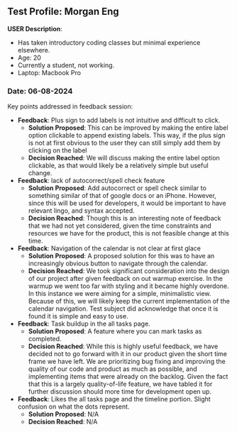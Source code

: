 ## Test Profile: Morgan Eng

**USER Description**:

-   Has taken introductory coding classes but minimal experience elsewhere.
-   Age: 20
-   Currently a student, not working.
-   Laptop: Macbook Pro

### Date: 06-08-2024

Key points addressed in feedback session:

-   **Feedback**: Plus sign to add labels is not intuitive and difficult to click.
    -   **Solution Proposed**: This can be improved by making the entire label option clickable to append existing labels. This way, if the plus sign is not at first obvious to the user they can still simply add them by clicking on the label
    -   **Decision Reached**: We will discuss making the entire label option clickable, as that would likely be a relatively simple but useful change.
-   **Feedback**: lack of autocorrect/spell check feature
    -   **Solution Proposed**: Add autocorrect or spell check similar to something similar of that of google docs or an iPhone. However, since this will be used for developers, it would be important to have relevant lingo, and syntax accepted.
    -   **Decision Reached**: Though this is an interesting note of feedback that we had not yet considered, given the time constraints and resources we have for the product, this is not feasible change at this time.
-   **Feedback**: Navigation of the calendar is not clear at first glace
    -   **Solution Proposed**: A proposed solution for this was to have an increasingly obvious button to navigate through the calendar.
    -   **Decision Reached**: We took significant consideration into the design of our project after given feedback on out warmup exercise. In the warmup we went too far with styling and it became highly overdone. In this instance we were aiming for a simple, minimalistic view. Because of this, we will likely keep the current implementation of the calendar navigation. Test subject did acknowledge that once it is found it is simple and easy to use.
-   **Feedback**: Task buildup in the all tasks page.
    -   **Solution Proposed**: A feature where you can mark tasks as completed.
    -   **Decision Reached**: While this is highly useful feedback, we have decided not to go forward with it in our product given the short time frame we have left. We are prioritizing bug fixing and improving the quality of our code and product as much as possible, and implementing items that were already on the backlog. Given the fact that this is a largely quality-of-life feature, we have tabled it for further discussion should more time for development open up.
-   **Feedback**: Likes the all tasks page and the timeline portion. Slight confusion on what the dots represent.
    -   **Solution Proposed**: N/A
    -   **Decision Reached**: N/A

